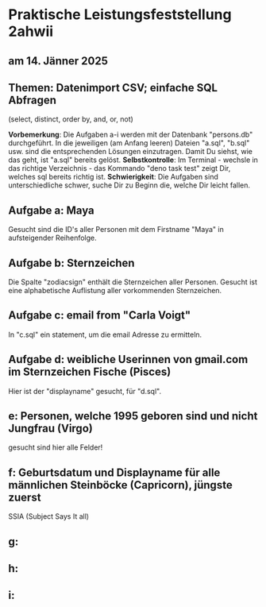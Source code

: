 # Praktische Leistungsfeststellung 2ahwii

## am 14. Jänner 2025

## Themen: Datenimport CSV; einfache SQL Abfragen

(select, distinct, order by, and, or, not)

**Vorbemerkung**: Die Aufgaben a-i werden mit der Datenbank "persons.db"
durchgeführt. In die jeweiligen (am Anfang leeren) Dateien "a.sql", "b.sql" usw.
sind die entsprechenden Lösungen einzutragen. Damit Du siehst, wie das geht, ist
"a.sql" bereits gelöst. **Selbstkontrolle**: Im Terminal - wechsle in das
richtige Verzeichnis - das Kommando "deno task test" zeigt Dir, welches sql
bereits richtig ist. **Schwierigkeit**: Die Aufgaben sind unterschiedliche
schwer, suche Dir zu Beginn die, welche Dir leicht fallen.

## Aufgabe a: Maya

Gesucht sind die ID's aller Personen mit dem Firstname "Maya" in aufsteigender
Reihenfolge.

## Aufgabe b: Sternzeichen

Die Spalte "zodiacsign" enthält die Sternzeichen aller Personen. Gesucht ist
eine alphabetische Auflistung aller vorkommenden Sternzeichen.

## Aufgabe c: email from "Carla Voigt"

In "c.sql" ein statement, um die email Adresse zu ermitteln.

## Aufgabe d: weibliche Userinnen von gmail.com im Sternzeichen Fische (Pisces)

Hier ist der "displayname" gesucht, für "d.sql".

## e: Personen, welche 1995 geboren sind und nicht Jungfrau (Virgo)

gesucht sind hier alle Felder!

## f: Geburtsdatum und Displayname für alle männlichen Steinböcke (Capricorn), jüngste zuerst

SSIA (Subject Says It all)

## g:

## h:

## i:
